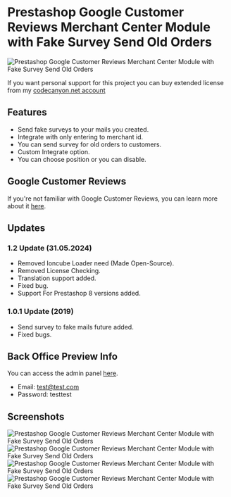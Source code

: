 # Prestashop Google Customer Reviews Merchant Center Module with Fake Survey Send Old Orders
![Prestashop Google Customer Reviews Merchant Center Module with Fake Survey Send Old Orders](https://moduletest.teslacakmak.com/googlecusreviews.png)

If you want personal support for this project you can buy extended license from my [codecanyon.net account](https://codecanyon.net/item/google-customer-reviews-module-prestashop/22712929)

## Features
- Send fake surveys to your mails you created.
- Integrate with only entering to merchant id.
- You can send survey for old orders to customers.
- Custom Integrate option.
- You can choose position or you can disable.

## Google Customer Reviews
If you're not familiar with Google Customer Reviews, you can learn more about it [here](https://support.google.com/merchants/answer/7188525?hl=en).

## Updates

### 1.2 Update (31.05.2024)
- Removed Ioncube Loader need (Made Open-Source).
- Removed License Checking.
- Translation support added.
- Fixed bug.
- Support For Prestashop 8 versions added.

### 1.0.1 Update (2019)
- Send survey to fake mails future added.
- Fixed bugs.

## Back Office Preview Info
You can access the admin panel [here](https://moduletest.teslacakmak.com/admin202wmufvzct8e8×7xih/).
- Email: test@test.com
- Password: testtest

## Screenshots
![Prestashop Google Customer Reviews Merchant Center Module with Fake Survey Send Old Orders](https://moduletest.teslacakmak.com/screen1.png)
![Prestashop Google Customer Reviews Merchant Center Module with Fake Survey Send Old Orders](https://moduletest.teslacakmak.com/screen2.PNG)
![Prestashop Google Customer Reviews Merchant Center Module with Fake Survey Send Old Orders](https://moduletest.teslacakmak.com/screen3.png)
![Prestashop Google Customer Reviews Merchant Center Module with Fake Survey Send Old Orders](https://moduletest.teslacakmak.com/screen4.png)
